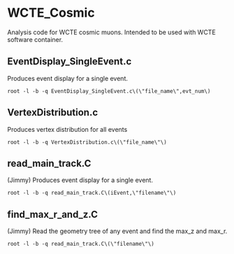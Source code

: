 # WCTE_Cosmic
Analysis code for WCTE cosmic muons. Intended to be used with WCTE software container.

## EventDisplay_SingleEvent.c
Produces event display for a single event.
```
root -l -b -q EventDisplay_SingleEvent.c\(\"file_name\",evt_num\)
```

## VertexDistribution.c
Produces vertex distribution for all events 
```
root -l -b -q VertexDistribution.c\(\"file_name\"\)
```


## read_main_track.C
(Jimmy) Produces event display for a single event.
```
root -l -b -q read_main_track.C\(iEvent,\"filename\"\)
```


## find_max_r_and_z.C
(Jimmy) Read the geometry tree of any event and find the max_z and max_r.
```
root -l -b -q read_main_track.C\(\"filename\"\)
```